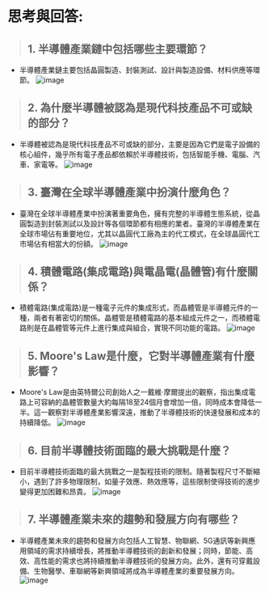 # 思考與回答: 
> ## 1. **半導體產業鏈中包括哪些主要環節？**
- 半導體產業鏈主要包括晶圓製造、封裝測試、設計與製造設備、材料供應等環節。
 ![image](https://github.com/His-Lin/ITEE2024/assets/144580635/066c1803-8617-4b0a-bfa6-0f836ed8d3ae)

> ## 2. **為什麼半導體被認為是現代科技產品不可或缺的部分？**
- 半導體被認為是現代科技產品不可或缺的部分，主要是因為它們是電子設備的核心組件，幾乎所有電子產品都依賴於半導體技術，包括智能手機、電腦、汽車、家電等。
  ![image](https://github.com/His-Lin/ITEE2024/assets/144580635/2cec1051-c181-4d84-acbd-0c097fe55324)

> ## 3. **臺灣在全球半導體產業中扮演什麼角色？**
- 臺灣在全球半導體產業中扮演著重要角色，擁有完整的半導體生態系統，從晶圓製造到封裝測試以及設計等各個環節都有相應的業者。臺灣的半導體產業在全球市場佔有重要地位，尤其以晶圓代工廠為主的代工模式，在全球晶圓代工市場佔有相當大的份額。
  ![image](https://github.com/His-Lin/ITEE2024/assets/144580635/93d6d3f7-dd5f-4f0f-9ccf-b3229b2918fd)

> ## 4. **積體電路(集成電路)與電晶電(晶體管)有什麼關係？**
- 積體電路(集成電路)是一種電子元件的集成形式，而晶體管是半導體元件的一種，兩者有著密切的關係。晶體管是積體電路的基本組成元件之一，而積體電路則是在晶體管等元件上進行集成與組合，實現不同功能的電路。
  ![image](https://github.com/His-Lin/ITEE2024/assets/144580635/96bee764-6480-48bc-a742-239733afe528/0jpg)

> ## 5. **Moore's Law是什麼，它對半導體產業有什麼影響？**
- Moore's Law是由英特爾公司創始人之一戴維·摩爾提出的觀察，指出集成電路上可容納的晶體管數量大約每隔18至24個月會增加一倍，同時成本會降低一半。這一觀察對半導體產業影響深遠，推動了半導體技術的快速發展和成本的持續降低。
![image](https://github.com/His-Lin/ITEE2024/assets/144580635/21e1f844-2720-4400-9961-eb5e174860a8)

> ## 6. **目前半導體技術面臨的最大挑戰是什麼？**
- 目前半導體技術面臨的最大挑戰之一是製程技術的限制。隨著製程尺寸不斷縮小，遇到了許多物理限制，如量子效應、熱效應等，這些限制使得技術的進步變得更加困難和昂貴。
  ![image](https://github.com/His-Lin/ITEE2024/assets/144580635/69591555-c886-4bc8-be64-6a2b66e84fae)

> ## 7. **半導體產業未來的趨勢和發展方向有哪些？**
- 半導體產業未來的趨勢和發展方向包括人工智慧、物聯網、5G通訊等新興應用領域的需求持續增長，將推動半導體技術的創新和發展；同時，節能、高效、高性能的需求也將持續推動半導體技術的發展方向。此外，還有可穿戴設備、生物醫學、車聯網等新興領域將成為半導體產業的重要發展方向。
![image](https://github.com/His-Lin/ITEE2024/assets/144580635/d4dc492e-8c60-442c-b4bf-ab1fcea71ac0)
